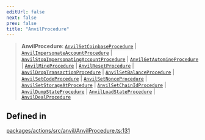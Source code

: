 ```yaml
---
editUrl: false
next: false
prev: false
title: "AnvilProcedure"
---
```


> **AnvilProcedure**: [`AnvilSetCoinbaseProcedure`](/reference/tevm/actions/type-aliases/anvilsetcoinbaseprocedure/) \| [`AnvilImpersonateAccountProcedure`](/reference/tevm/actions/type-aliases/anvilimpersonateaccountprocedure/) \| [`AnvilStopImpersonatingAccountProcedure`](/reference/tevm/actions/type-aliases/anvilstopimpersonatingaccountprocedure/) \| [`AnvilGetAutomineProcedure`](/reference/tevm/actions/type-aliases/anvilgetautomineprocedure/) \| [`AnvilMineProcedure`](/reference/tevm/actions/type-aliases/anvilmineprocedure/) \| [`AnvilResetProcedure`](/reference/tevm/actions/type-aliases/anvilresetprocedure/) \| [`AnvilDropTransactionProcedure`](/reference/tevm/actions/type-aliases/anvildroptransactionprocedure/) \| [`AnvilSetBalanceProcedure`](/reference/tevm/actions/type-aliases/anvilsetbalanceprocedure/) \| [`AnvilSetCodeProcedure`](/reference/tevm/actions/type-aliases/anvilsetcodeprocedure/) \| [`AnvilSetNonceProcedure`](/reference/tevm/actions/type-aliases/anvilsetnonceprocedure/) \| [`AnvilSetStorageAtProcedure`](/reference/tevm/actions/type-aliases/anvilsetstorageatprocedure/) \| [`AnvilSetChainIdProcedure`](/reference/tevm/actions/type-aliases/anvilsetchainidprocedure/) \| [`AnvilDumpStateProcedure`](/reference/tevm/actions/type-aliases/anvildumpstateprocedure/) \| [`AnvilLoadStateProcedure`](/reference/tevm/actions/type-aliases/anvilloadstateprocedure/) \| [`AnvilDealProcedure`](/reference/tevm/actions/type-aliases/anvildealprocedure/)

## Defined in

[packages/actions/src/anvil/AnvilProcedure.ts:131](https://github.com/evmts/tevm-monorepo/blob/main/packages/actions/src/anvil/AnvilProcedure.ts#L131)
